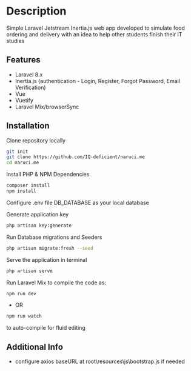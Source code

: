 # Description

Simple Laravel Jetstream Inertia.js web app developed to simulate food ordering and delivery with an idea to help other students finish their IT studies

## Features

- Laravel 8.x
- Inertia.js (authentication - Login, Register, Forgot Password, Email Verification)
- Vue
- Vuetify
- Laravel Mix/browserSync

## Installation

Clone repository locally
```bash
git init
git clone https://github.com/IQ-deficient/naruci.me
cd naruci.me
```

Install PHP & NPM Dependencies
```bash
composer install
npm install
```

Configure .env file DB_DATABASE as your local database

Generate application key
```bash
php artisan key:generate
```

Run Database migrations and Seeders
```bash
php artisan migrate:fresh --seed
```

Serve the application in terminal
```bash
php artisan serve
```

Run Laravel Mix to compile the code as:
```bash
npm run dev
```
- OR
```bash
npm run watch
```
to auto-compile for fluid editing

## Additional Info

- configure axios baseURL at root\resources\js\bootstrap.js if needed
